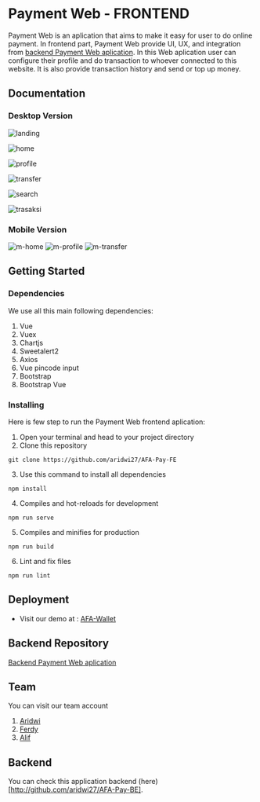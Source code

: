 # Payment Web - FRONTEND

Payment Web is an aplication that aims to make it easy for user to do online payment. In frontend part, Payment Web provide UI, UX, and integration from [backend Payment Web aplication](https://github.com/aridwi27/AFA-Pay-BE). In this Web aplication user can configure their profile and do transaction to whoever connected to this website. It is also provide transaction history and send or top up money.

## Documentation

### Desktop Version
![landing](https://i.ibb.co/tPr0r9S/landingR.jpg)

![home](https://i.ibb.co/12m0V1K/homeR.jpg)

![profile](https://i.ibb.co/mzVzJpD/user.jpg)

![transfer](https://i.ibb.co/BNhKXmr/transaksi-R.jpg)

![search](https://i.ibb.co/CHRbQH7/searchR.jpg)

![trasaksi](https://i.ibb.co/3Ct62Xg/successR.jpg)

### Mobile Version
![m-home](https://i.ibb.co/cb444D7/mhome.jpg)    ![m-profile](https://i.ibb.co/5TWCC94/mprofile.jpg)    ![m-transfer](https://i.ibb.co/ZhLNrcH/transferm.png)



## Getting Started


### Dependencies

We use all this main following dependencies:

1. Vue
2. Vuex
3. Chartjs
4. Sweetalert2
5. Axios
6. Vue pincode input
7. Bootstrap
8. Bootstrap Vue

### Installing

Here is few step to run the Payment Web frontend aplication:

1. Open your terminal and head to your project directory
2. Clone this repository
```
git clone https://github.com/aridwi27/AFA-Pay-FE
``` 
3. Use this command to install all dependencies
```
npm install
```
4. Compiles and hot-reloads for development
```
npm run serve
```
5. Compiles and minifies for production
```
npm run build
```
6. Lint and fix files
```
npm run lint
```

## Deployment
 * Visit our demo at : [AFA-Wallet](http://52.91.116.102:3010/) 

## Backend Repository
[Backend Payment Web aplication](https://github.com/aridwi27/AFA-Pay-BE)

## Team
You can visit our team account

1. [Aridwi](https://github.com/aridwi27)
2. [Ferdy](https://github.com/cotbakheu)
3. [Alif](https://github.com/alifma)

## Backend
You can check this application backend (here)[http://github.com/aridwi27/AFA-Pay-BE].
